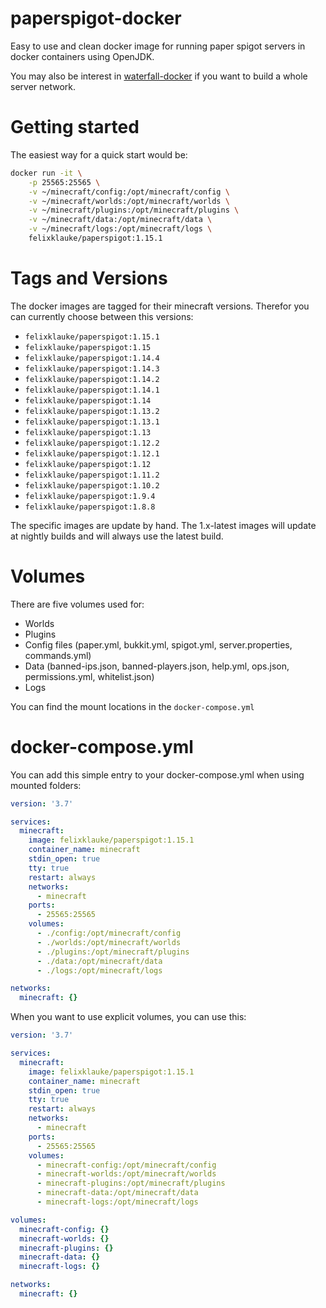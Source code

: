 # paperspigot-docker
Easy to use and clean docker image for running paper spigot servers in docker containers using OpenJDK. 

You may also be interest in [waterfall-docker](https://github.com/FelixKlauke/waterfall-docker) if you want to build a whole server network.

# Getting started
The easiest way for a quick start would be:
```bash
docker run -it \
    -p 25565:25565 \
    -v ~/minecraft/config:/opt/minecraft/config \
    -v ~/minecraft/worlds:/opt/minecraft/worlds \
    -v ~/minecraft/plugins:/opt/minecraft/plugins \
    -v ~/minecraft/data:/opt/minecraft/data \
    -v ~/minecraft/logs:/opt/minecraft/logs \
    felixklauke/paperspigot:1.15.1
```

# Tags and Versions
The docker images are tagged for their minecraft versions. Therefor you can currently choose between this versions:
- `felixklauke/paperspigot:1.15.1` 
- `felixklauke/paperspigot:1.15` 
- `felixklauke/paperspigot:1.14.4` 
- `felixklauke/paperspigot:1.14.3` 
- `felixklauke/paperspigot:1.14.2` 
- `felixklauke/paperspigot:1.14.1` 
- `felixklauke/paperspigot:1.14`
- `felixklauke/paperspigot:1.13.2` 
- `felixklauke/paperspigot:1.13.1`
- `felixklauke/paperspigot:1.13`
- `felixklauke/paperspigot:1.12.2`
- `felixklauke/paperspigot:1.12.1`
- `felixklauke/paperspigot:1.12`
- `felixklauke/paperspigot:1.11.2`
- `felixklauke/paperspigot:1.10.2`
- `felixklauke/paperspigot:1.9.4`
- `felixklauke/paperspigot:1.8.8`

The specific images are update by hand. The 1.x-latest images will update at nightly builds and will always
use the latest build.

# Volumes
There are five volumes used for:
- Worlds
- Plugins
- Config files (paper.yml, bukkit.yml, spigot.yml, server.properties, commands.yml)
- Data (banned-ips.json, banned-players.json, help.yml, ops.json, permissions.yml, whitelist.json)
- Logs

You can find the mount locations in the `docker-compose.yml`

# docker-compose.yml
You can add this simple entry to your docker-compose.yml when using mounted folders:
```yaml
version: '3.7'

services:
  minecraft:
    image: felixklauke/paperspigot:1.15.1
    container_name: minecraft
    stdin_open: true
    tty: true
    restart: always
    networks:
      - minecraft
    ports:
      - 25565:25565
    volumes:
      - ./config:/opt/minecraft/config
      - ./worlds:/opt/minecraft/worlds
      - ./plugins:/opt/minecraft/plugins
      - ./data:/opt/minecraft/data
      - ./logs:/opt/minecraft/logs

networks:
  minecraft: {}

```

When you want to use explicit volumes, you can use this:
```yaml 
version: '3.7'

services:
  minecraft:
    image: felixklauke/paperspigot:1.15.1
    container_name: minecraft
    stdin_open: true
    tty: true
    restart: always
    networks:
      - minecraft
    ports:
      - 25565:25565
    volumes:
      - minecraft-config:/opt/minecraft/config
      - minecraft-worlds:/opt/minecraft/worlds
      - minecraft-plugins:/opt/minecraft/plugins
      - minecraft-data:/opt/minecraft/data
      - minecraft-logs:/opt/minecraft/logs

volumes:
  minecraft-config: {}
  minecraft-worlds: {}
  minecraft-plugins: {}
  minecraft-data: {}
  minecraft-logs: {}

networks:
  minecraft: {}

```
